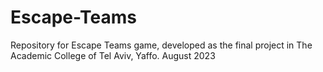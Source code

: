 # Escape-Teams
 Repository for Escape Teams game, developed as the final project in The Academic College of Tel Aviv, Yaffo. August 2023
